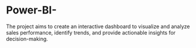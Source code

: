 # Power-BI-
The project aims to create an interactive dashboard to visualize and analyze sales performance, identify trends, and provide actionable insights for decision-making.
